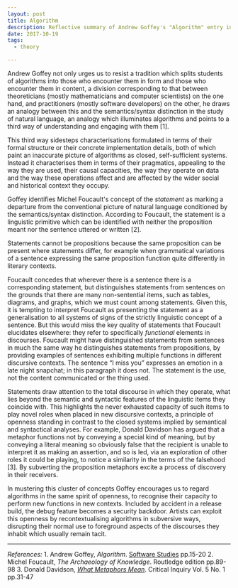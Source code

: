 ```yaml
---
layout: post
title: Algorithm
description: Reflective summary of Andrew Goffey's "Algorithm" entry in the Software Studies lexicon
date: 2017-10-19
tags:
  - theory

---
```


Andrew Goffey not only urges us to resist a tradition which splits students of algorithms into those who encounter them in form and those who encounter them in content, a division corresponding to that between theoreticians (mostly mathematicians and computer scientists) on the one hand, and practitioners (mostly software developers) on the other, he draws an analogy between this and the semantics/syntax distinction in the study of natural language, an analogy which illuminates algorithms and points to a third way of understanding and engaging with them [1].


This third way sidesteps characterisations formulated in terms of their formal structure or their concrete implementation details, both of which paint an inaccurate picture of algorithms as closed, self-sufficient systems. Instead it characterises them in terms of their pragmatics, appealing to the way they are used, their causal capacities, the way they operate on data and the way these operations affect and are affected by the wider social and historical context they occupy.

Goffey identifies Michel Foucault's concept of the <i>statement</i> as marking a departure from the conventional picture of natural language conditioned by the semantics/syntax distinction. According to Foucault, the statement is a linguistic primitive which can be identified with neither the proposition meant nor the sentence uttered or written [2].  

Statements cannot be propositions because the same proposition can be present where statements differ, for example when grammatical variations of a sentence expressing the same proposition function quite differently in literary contexts.

Foucault concedes that wherever there is a sentence there is a corresponding statement, but distinguishes statements from sentences on the grounds that there are many non-sentential items, such as tables, diagrams, and graphs, which we must count among statements. Given this, it is tempting to interpret Foucault as presenting the statement as a generalisation to all systems of signs of the strictly linguistic concept of a sentence. But this would miss the key quality of statements that Foucault elucidates elsewhere: they refer to specifically <i>functional</i> elements in discourses. Foucault might have distinguished statements from sentences in much the same way he distinguishes statements from propositions, by providing examples of sentences exhibiting multiple functions in different discursive contexts. The sentence “I miss you” expresses an emotion in a late night snapchat; in this paragraph it does not. The statement is the use, not the content communicated or the thing used.

Statements draw attention to the total discourse in which they operate, what lies beyond the semantic and syntactic features of the linguistic items they coincide with. This highlights the never exhausted capacity of such items to play novel roles when placed in new discursive contexts, a principle of openness standing in contrast to the closed systems implied by semantical and syntactical analyses. For example, Donald Davidson has argued that a metaphor functions not by conveying a special kind of meaning, but by conveying a literal meaning so obviously false that the recipient is unable to interpret it as making an assertion, and so is led, via an exploration of other roles it could be playing, to notice a similarity in the terms of the falsehood [3]. By subverting the proposition metaphors excite a process of discovery in their receivers.

In mustering this cluster of concepts Goffey encourages us to regard algorithms in the same spirit of openness, to recognise their capacity to perform new functions in new contexts. Included by accident in a release build, the debug feature becomes a security backdoor. Artists can exploit this openness by recontextualising algorithms in subversive ways, disrupting their normal use to foreground aspects of the discourses they inhabit which usually remain tacit.

<hr>
<i>References:</i>
1. Andrew Goffey, <i>Algorithm</i>. <a href="http://dm.ncl.ac.uk/courseblog/files/2010/02/softwarestudies.pdf">Software Studies</a> pp.15-20
2. Michel Foucault, <i>The Archaeology of Knowledge</i>. Routledge edition pp.89-98
3. Donald Davidson, <i><a href="http://hartzog.org/j/davidsonmetaphor.pdf">What Metaphors Mean</a></i>. Critical Inquiry Vol. 5 No. 1 pp.31-47
